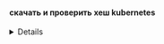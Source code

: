 #### скачать и проверить хеш kubernetes

<details>

```bash
sha512sum filename  
# Потом сравнить хеши  
# Можно на глаз. Можно запихнуть в один файл и с помощью cat сравнить  
sha512sum filename >>compare.txt
cat compare.txt | uniq
```

</details>